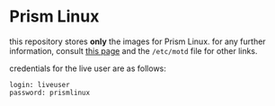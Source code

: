 # Prism Linux

this repository stores **only** the images for Prism Linux. for any further information, consult [this page](wiktornowicki.github.io/prismlinux.html) and the ``/etc/motd`` file for other links.

credentials for the live user are as follows:
```
login: liveuser
password: prismlinux
```
